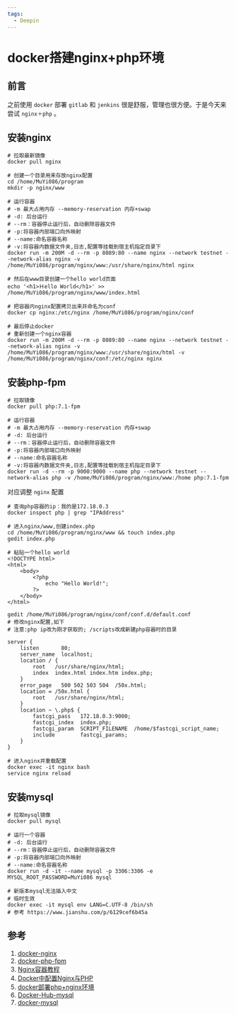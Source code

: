 ```yaml
---
tags:
  - Deepin
---
```

# docker搭建nginx+php环境

## 前言
之前使用 `docker` 部署 `gitlab` 和 `jenkins` 很是舒服，管理也很方便。于是今天来尝试 `nginx＋php` 。

## 安装nginx
```shell
# 拉取最新镜像
docker pull nginx

# 创建一个目录用来存放nginx配置
cd /home/MuYi086/program
mkdir -p nginx/www

# 运行容器
# -m 最大占用内存 --memory-reservation 内存+swap
# -d: 后台运行
# --rm：容器停止运行后，自动删除容器文件
# -p:将容器内部端口向外映射
# --name:命名容器名称
# -v:将容器内数据文件夹,日志,配置等挂载到宿主机指定目录下
docker run -m 200M -d --rm -p 8089:80 --name nginx --network testnet --network-alias nginx -v /home/MuYi086/program/nginx/www:/usr/share/nginx/html nginx

# 然后在www目录创建一个hello world页面
echo '<h1>Ｈello World</h1>' >> /home/MuYi086/program/nginx/www/index.html

# 把容器内nginx配置拷贝出来并命名为conf
docker cp nginx:/etc/nginx /home/MuYi086/program/nginx/conf

# 最后停止docker
# 重新创建一个nginx容器
docker run -m 200M -d --rm -p 8089:80 --name nginx --network testnet --network-alias nginx -v /home/MuYi086/program/nginx/www:/usr/share/nginx/html -v /home/MuYi086/program/nginx/conf:/etc/nginx nginx
```

## 安装php-fpm
```shell
# 拉取镜像
docker pull php:7.1-fpm

# 运行容器
# -m 最大占用内存 --memory-reservation 内存+swap
# -d: 后台运行
# --rm：容器停止运行后，自动删除容器文件
# -p:将容器内部端口向外映射
# --name:命名容器名称
# -v:将容器内数据文件夹,日志,配置等挂载到宿主机指定目录下
docker run -d --rm -p 9000:9000 --name php --network testnet --network-alias php -v /home/MuYi086/program/nginx/www:/home php:7.1-fpm
```

对应调整 `nginx` 配置
```shell
# 查询php容器的ip：我的是172.18.0.3
docker inspect php | grep "IPAddress"

# 进入nginx/www,创建index.php
cd /home/MuYi086/program/nginx/www && touch index.php
gedit index.php

# 粘贴一个hello world
<!DOCTYPE html>
<html>
    <body>
        <?php
            echo "Hello World!";
        ?>
    </body>
</html>

gedit /home/MuYi086/program/nginx/conf/conf.d/default.conf
# 修改nginx配置,如下
# 注意:php ip改为刚才获取的; /scripts改成新建php容器时的目录

server {
    listen       80;
    server_name  localhost;
    location / {
        root   /usr/share/nginx/html;
        index  index.html index.htm index.php;
    }
    error_page   500 502 503 504  /50x.html;
    location = /50x.html {
        root   /usr/share/nginx/html;
    }
    location ~ \.php$ {
        fastcgi_pass   172.18.0.3:9000;
        fastcgi_index  index.php;
        fastcgi_param  SCRIPT_FILENAME  /home/$fastcgi_script_name;
        include        fastcgi_params;
    }
}

# 进入nginx并重载配置
docker exec -it nginx bash
service nginx reload
```

## 安装mysql
```shell
# 拉取mysql镜像
docker pull mysql

# 运行一个容器
# -d: 后台运行
# --rm：容器停止运行后，自动删除容器文件
# -p:将容器内部端口向外映射
# --name:命名容器名称
docker run -d -it --name mysql -p 3306:3306 -e MYSQL_ROOT_PASSWORD=MuYi086 mysql

# 新版本mysql无法插入中文
# 临时生效
docker exec -it mysql env LANG=C.UTF-8 /bin/sh
# 参考 https://www.jianshu.com/p/6129cef6b45a
```

## 参考
1. [docker-nginx](https://hub.docker.com/_/nginx/)
1. [docker-php-fpm](https://hub.docker.com/r/crunchgeek/php-fpm)
1. [Nginx容器教程](https://www.ruanyifeng.com/blog/2018/02/nginx-docker.html)
1. [Docker中配置Nginx与PHP](https://segmentfault.com/a/1190000011637451)
1. [docker部署php+nginx环境](https://juejin.im/post/5b20cf9ef265da6dfd1a7fcb')
1. [Docker-Hub-mysql](https://hub.docker.com/_/mysql/)
1. [docker-mysql](https://www.cnblogs.com/xiangzideheiniu/p/11804156.html)